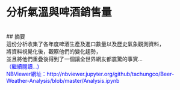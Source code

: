 # 分析氣溫與啤酒銷售量
<br />  
## 摘要 <br />  
這份分析收集了各年度啤酒生產及進口數量以及歷史氣象觀測資料，  <br />  
將資料視覺化後，觀察他們的變化趨勢，<br />  
並且將他們重疊後得到了一個讓全世界網友都震驚的事實...  <br />  
<font color="blue">（繼續閱讀...)<font>  <br />    
NBViewer網址：http://nbviewer.jupyter.org/github/tachungco/Beer-Weather-Analysis/blob/master/Analysis.ipynb
